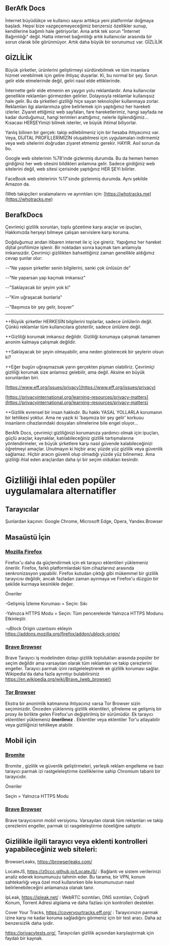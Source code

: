 ## BerAfk Docs

İnternet büyüdükçe ve kullanıcı sayısı arttıkça yeni platformlar doğmaya başladı. Hepsi bize vazgeçemeyeceğimiz benzersiz özellikler sunup, kendilerine bağımlı hale getiriyorlar. Ama artık tek sorun "İnternet Bağımlılığı" değil. Hatta internet bağımlılığı artık kullanıcılar arasında bir sorun olarak bile görünmüyor. Artık daha büyük bir sorunumuz var. GİZLİLİK

## GİZLİLİK

Büyük şirketler, ürünlerini geliştirmeyi sürdürebilmek ve tüm insanlara hizmet verebilmek için gelire ihtiyaç duyarlar. Ki, bu normal bir şey. Sorun gelir elde etmelerinde değil, geliri nasıl elde ettiklerinde. 

İnternette gelir elde etmenin en yaygın yolu reklamlardır. Ama kullanıcılar genellikle reklamları görmezden gelirler. Dolayısıyla reklamlar kullanışsız hale gelir. Bu da şirketleri gizliliği hiçe sayan teknolojiler kullanmaya zorlar. Reklamları ilgi alanlarımıza göre belirlemek için yaptığımız her hareketi izlerler. Ziyaret ettiğimiz web sayfaları, fare hareketlerimiz, hangi sayfada ne kadar durduğumuz, hangi terimleri arattığımız, nelerle ilgilendiğimiz... Kısacası HERŞEYimizi bilmek isterler, ve büyük ihtimal biliyorlar.

Yanlış bilinen bir gerçek: takip edilebilmeniz için bir hesaba ihtiyacımız var. Veya, DİJİTAL PROFİLLERİMİZİN oluşabilmesi için uygulamaları indirmemiz veya web sitelerini doğrudan ziyaret etmemiz gerekir. HAYIR. Asıl sorun da bu. 

Google web sitelerinin %78'inde gizlenmiş durumda. Bu da hemen hemen girdiğiniz her web sitesini bildikleri anlamına gelir. Sadece girdiğiniz web sitelerini değil, web sitesi içerisinde yaptığınız HER ŞEYi bilirler.

FaceBook web sitelerinin %17'sinde gizlenmiş durumda. Aynı şekilde Amazon da. 

(Web takipçileri sıralamalarını ve ayrıntıları için: [https://whotracks.me](https://whotracks.me)



## BerafkDocs

Çevrimiçi gizlilik sorunları, toplu gözetime karşı araçlar ve ipuçları, Hakkımızda herşeyi bilmeye çalışan servislere karşı koruma.

Doğduğumuz andan itibaren internet ile iç içe gireriz. Yapığımız her hareket dijital profilimize işlenir. Bir noktadan sonra kaçmak tam anlamıyla imkansızdır. Çevrimiçi gizlilikten bahsettiğiniz zaman genellikle aldığımız cevap şunlar olur: 

--"Ne yapsın şirketler senin bilgilerini, sanki çok ünlüsün de"

--"Ne yaparsan yap kaçmak imkansız"

--"Saklayacak bir şeyim yok ki"

--"Kim uğraşacak bunlarla"

--"Başımıza bir şey gelir, boşver"


-------


++Büyük şirketler HERKESİN bilgilerini toplarlar, sadece ünlülerin değil. Çünkü reklamlar tüm kullanıcılara gösterilir, sadece ünlülere değil.

++Gizliliği korumak imkansız değildir. Gizliliği korumaya çalışmak tamamen anonim kalmaya çalışmak değildir.

++Saklayacak bir şeyin olmayabilir, ama neden gösterecek bir şeylerin olsun ki?

++Eğer bugün uğraşmazsak yarın gerçekten pişman olabiliriz. Çevrimiçi gizliliği korumak size anlamsız gelebilir, ama değil. Aksine en büyük sorunlardan biri.

[https://www.eff.org/issues/privacy](https://www.eff.org/issues/privacy)

[https://privacyinternational.org/learning-resources/privacy-matters](https://privacyinternational.org/learning-resources/privacy-matters)

++Gizlilik evrensel bir insan hakkıdır. Bu hakkı YASAL YOLLARLA korumanın bir tehlikesi yoktur. Ama ne yazık ki 'başımıza bir şey gelir' korkusu insanların cihazlarındaki dosyaları silmelerine bile engel oluyor...

BerAfk Docs, çevrimiçi gizliliğinizi korumanıza yardımcı olmak için ipuçları, güçlü araçlar, kaynaklar, katılabileceğiniz gizlilik tartışmalarına yönlendirmeler, ve büyük şirketlere karşı nasıl güvende kalabileceğinizi öğretmeyi amaçlar. Unutmayın ki hiçbir araç yüzde yüz gizlilik veya güvenlik sağlamaz. Hiçbir aracın güvenli olup olmadığı yüzde yüz bilinemez. Ama gizliliği ihlal eden araçlardan daha iyi bir seçim oldukları kesindir.




# Gizliliği ihlal eden popüler uygulamalara alternatifler

## Tarayıcılar

Şunlardan kaçının: Google Chrome, Microsoft Edge, Opera, Yandex.Browser

## Masaüstü İçin

### [Mozilla Firefox](https://firefox.com)

Firefox'u daha da güçlendirmek için ek tarayıcı eklentileri yüklemeniz önerilir. Firefox, farklı platformlardaki tüm cihazlarınız arasında senkronizasyon yapabilir. Firefox kutudan çıktığı gibi mükemmel bir gizlilik tarayıcısı değildir, ancak fazladan zaman ayırmaya ve Firefox'u düzgün bir şekilde kurmaya kesinlikle değer.

Öneriler

-Gelişmiş İzleme Koruması = Seçin: Sıkı


-Yalnızca HTTPS Modu = Seçin: Tüm pencerelerde Yalnızca HTTPS Modunu Etkinleştir.


-uBlock Origin uzantısını ekleyin https://addons.mozilla.org/firefox/addon/ublock-origin/


### [Brave Browser](https://brave.com)

Brave Tarayıcı iş modelinden dolayı gizlilik toplulukları arasında popüler bir seçim değildir ama varsayılan olarak tüm reklamları ve takip çerezlerini engeller. Tarayıcı parmak izini rastgeleleştirerek ek gizlilik koruması sağlar.
Wikipedia'da daha fazla ayrıntıyı bulabilirsiniz https://en.wikipedia.org/wiki/Brave_(web_browser)


### [Tor Browser](https://www.torproject.org/)

Ekstra bir anonimlik katmanına ihtiyacınız varsa Tor Browser sizin seçiminizdir. Önceden yüklenmiş gizlilik eklentileri, şifreleme ve gelişmiş bir proxy ile birlikte gelen Firefox'un değiştirilmiş bir sürümüdür. Ek tarayıcı eklentileri yüklemeniz **önerilmez** . Eklentiler veya eklentiler Tor'u atlayabilir veya gizliliğinizi tehlikeye atabilir.


## Mobil için

### [Bromite](https://www.bromite.org)

Bromite , gizlilik ve güvenlik geliştirmeleri, yerleşik reklam engelleme ve bazı tarayıcı parmak izi rastgeleleştirme özelliklerine sahip Chromium tabanlı bir tarayıcıdır.

Öneriler


Seçin = Yalnızca HTTPS Modu


### [Brave Browser](https://brave.com)

Brave tarayıcısının mobil versiyonu. Varsayılan olarak tüm reklamları ve takip çerezlerini engeller, parmak izi rasgeleleştirme özeeliğine sahiptir.


## Gizlilikle ilgili tarayıcı veya eklenti kontrolleri yapabileceğiniz web siteleri:

BrowserLeaks, https://browserleaks.com/

LocateJS, https://z0ccc.github.io/LocateJS/ : Bağlantı ve sistem verilerinizi analiz ederek konumunuzu tahmin eder. Bu tarama, bir VPN, konum sahtekarlığı veya özel mod kullanırken bile konumunuzun nasıl belirlenebileceğini anlamanıza olanak tanır.

IpLeak, https://ipleak.net/ : WebRTC sızıntıları, DNS sızıntıları, Coğrafi Konum, Torrent Adresi algılama ve daha fazlası için kontrolleri destekler.

Cover Your Tracks, https://coveryourtracks.eff.org/ : Tarayıcınızın parmak izine karşı ne kadar koruma sağladığını görmeniz için bir test aracı. Daha az benzersizlik daha iyidir.

https://privacytests.org/, Tarayıcıları gizlilik açısından karşılaştırmak için faydalı bir kaynak.
